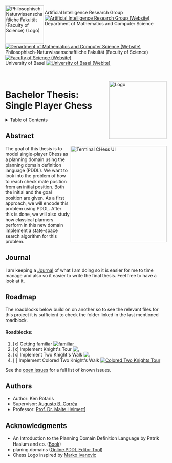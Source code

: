 <img width="120" align="left" src="https://webmo.ch/wp-content/uploads/2022/03/csm_fakulogo_372ebdb784-2.png" alt="Philosophisch-Naturwissenschaftliche Fakultät (Faculty of Science) (Logo)">

Artificial Intelligence Research Group [![Artificial Intelligence Research Group (Website)](https://webmo.ch/wp-content/uploads/2022/03/External_Link_Logo.png)][AI Group]<br>
Department of Mathematics and Computer Science [![Department of Mathematics and Computer Science (Website)](https://webmo.ch/wp-content/uploads/2022/03/External_Link_Logo.png)][dmi]<br>
Philosophisch-Naturwissenschaftliche Fakultät (Faculty of Science) [![Faculty of Science (Website)](https://webmo.ch/wp-content/uploads/2022/03/External_Link_Logo.png)][philnat]<br>
University of Basel [![University of Basel (Webite)](https://webmo.ch/wp-content/uploads/2022/03/External_Link_Logo.png)][unibas]<br><br><br>

<img width="180" align="right" src="https://webmo.ch/wp-content/uploads/2022/03/logo-4-1.png" alt="Logo">

# Bachelor Thesis: Single Player Chess
<!-- TABLE OF CONTENTS -->
<details>
  <summary>Table of Contents</summary>
  <ol>
    <li><a href="#abstract">Abstract</a></li>
    <li><a href="#journal">Journal</a></li>
    <li><a href="#roadmap">Roadmap</a></li>
    <li><a href="#authors">Authors</a></li>
    <li><a href="#acknowledgments">Acknowledgments</a></li>
  </ol>
</details>

<!-- Abstract -->
## Abstract
<img width="300" align="right" src="https://webmo.ch/wp-content/uploads/2022/03/Screenshot-from-2022-03-04-15-52-21.png" alt="Terminal CHess UI">
The goal of this thesis is to model single-player Chess as a planning domain using the planning domain definition language (PDDL). We want to look into the problem of how to reach check mate position from an initial position. Both the initial and the goal position are given. As a first approach, we will encode this problem using PDDL. After this is done, we will also study how classical planners perform in this new domain implement a state-space search algorithm for this problem. 
<br clear="right"/>

<!-- Journal -->
## Journal
I am keeping a [Journal](Journal.md) of what I am doing so it is easier for me to time manage and also so it easier to write the final thesis. Feel free to have a look at it.

<!-- ROADMAP -->
## Roadmap
The roadblocks below build on on another so to see the relevant files for this project it is sufficient to check the folder linked in the last mentioned roadblock.
#### Roadblocks:
1. [x] Getting familiar [![familiar](https://webmo.ch/wp-content/uploads/2022/03/External_Link_Logo.png)][1_First_attempt]
2. [x] Implement Knight's Tour [![.](https://webmo.ch/wp-content/uploads/2022/03/External_Link_Logo.png)][2_Knights Tour]
3. [x] Implement Two Knight's Walk [![.](https://webmo.ch/wp-content/uploads/2022/03/External_Link_Logo.png)][3_Two Knights Tour]
4. [ ] Implement Colored Two Knight's Walk [![Colored Two Knights Tour](https://webmo.ch/wp-content/uploads/2022/03/External_Link_Logo.png)][4_Colored Two Knights Tour]

See the [open issues](https://github.com/kentaris/Bachelor-Thesis_Single-Player-Chess/issues) for a full list of known issues.

<!-- Authors -->
## Authors

* Author: Ken Rotaris<br>
* Supervisor: [Augusto B. Corrêa](https://ai.dmi.unibas.ch/people/correa/)
* Professor: [Prof. Dr. Malte Helmert](https://ai.dmi.unibas.ch/people/helmert)]

<!-- Acknowledgments -->
## Acknowledgments

* An Introduction to the Planning Domain Deﬁnition Language by Patrik Haslum and co. ([Book](https://www.morganclaypool.com/doi/abs/10.2200/S00900ED2V01Y201902AIM042))
* planing.domains ([Online PDDL Editor Tool](http://planning.domains/))
* Chess Logo inspired by [Marko Ivanovic](https://dribbble.com/shots/14950766/attachments/6667952?mode=media)

[AI Group]: https://ai.dmi.unibas.ch/
[dmi]: https://dmi.unibas.ch/en/
[philnat]: https://philnat.unibas.ch/
[unibas]: https://www.unibas.ch/
[1_First_attempt]: https://github.com/kentaris/Bachelor-Thesis_Single-Player-Chess/tree/main/Bachelorarbeit/Stages/1_First_attempt
[2_Knights Tour]: https://github.com/kentaris/Bachelor-Thesis_Single-Player-Chess/tree/main/Bachelorarbeit/Stages/2_Knights_Tour
[3_Two Knights Tour]: https://github.com/kentaris/Bachelor-Thesis_Single-Player-Chess/tree/main/Bachelorarbeit/Stages/3_Two_Knights_Tour
[4_Colored Two Knights Tour]: https://github.com/kentaris/Bachelor-Thesis_Single-Player-Chess/tree/main/Bachelorarbeit/Stages/4_Colored_Two_Knights_Tour
